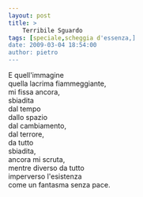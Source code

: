 ```yaml
---
layout: post
title: >
    Terribile Sguardo
tags: [speciale,scheggia d'essenza,]
date: 2009-03-04 18:54:00
author: pietro
---
```

E quell'immagine<br/>quella lacrima fiammeggiante,<br/>mi fissa ancora,<br/>sbiadita<br/>dal tempo<br/>dallo spazio<br/>dal cambiamento,<br/>dal terrore,<br/>da tutto<br/>sbiadita,<br/>ancora mi scruta,<br/>mentre diverso da tutto<br/>imperverso l'esistenza<br/>come un fantasma senza pace.
